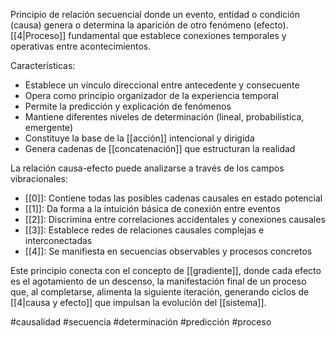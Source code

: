Principio de relación secuencial donde un evento, entidad o condición (causa) genera o determina la aparición de otro fenómeno (efecto). [[4|Proceso]] fundamental que establece conexiones temporales y operativas entre acontecimientos.

Características:
- Establece un vínculo direccional entre antecedente y consecuente
- Opera como principio organizador de la experiencia temporal
- Permite la predicción y explicación de fenómenos
- Mantiene diferentes niveles de determinación (lineal, probabilística, emergente)
- Constituye la base de la [[acción]] intencional y dirigida
- Genera cadenas de [[concatenación]] que estructuran la realidad

La relación causa-efecto puede analizarse a través de los campos vibracionales:
- [[0]]: Contiene todas las posibles cadenas causales en estado potencial
- [[1]]: Da forma a la intuición básica de conexión entre eventos
- [[2]]: Discrimina entre correlaciones accidentales y conexiones causales
- [[3]]: Establece redes de relaciones causales complejas e interconectadas
- [[4]]: Se manifiesta en secuencias observables y procesos concretos

Este principio conecta con el concepto de [[gradiente]], donde cada efecto es el agotamiento de un descenso, la manifestación final de un proceso que, al completarse, alimenta la siguiente iteración, generando ciclos de [[4|causa y efecto]] que impulsan la evolución del [[sistema]].

#causalidad #secuencia #determinación #predicción #proceso
